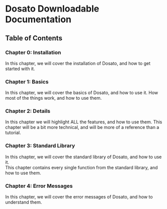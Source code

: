 # Dosato Downloadable Documentation

## Table of Contents

### Chapter 0: Installation

In this chapter, we will cover the installation of Dosato, and how to get started with it.

### Chapter 1: Basics

In this chapter, we will cover the basics of Dosato, and how to use it. How most of the things work, and how to use them.

### Chapter 2: Details

In this chapter we will highlight ALL the features, and how to use them. This chapter will be a bit more technical, and will be more of a reference than a tutorial.

### Chapter 3: Standard Library

In this chapter, we will cover the standard library of Dosato, and how to use it.<br>
This chapter contains every single function from the standard library, and how to use them.

### Chapter 4: Error Messages

In this chapter, we will cover the error messages of Dosato, and how to understand them.